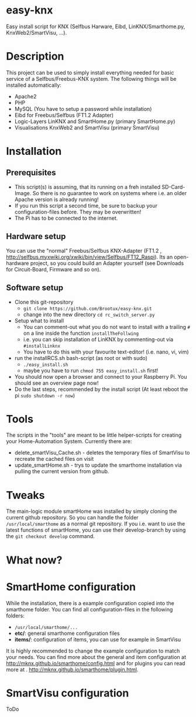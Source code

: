 easy-knx
========

Easy install script for KNX (Selfbus Harware, Eibd, LinKNX/Smarthome.py, KnxWeb2/SmartVisu, ...).

# Description

This project can be used to simply install everything needed for basic service of a Selfbus/Freebus-KNX system. The following things will be installed automatically:

  * Apache2
  * PHP
  * MySQL (You have to setup a password while installation)
  * Eibd for Freebus/Selfbus (FT1.2 Adapter)
  * Logic-Layers LinKNX and SmartHome.py (primary SmartHome.py)
  * Visualisations KnxWeb2 and SmartVisu (primary SmartVisu)

# Installation

## Prerequisites

  * This script(s) is assuming, that its running on a freh installed SD-Card-Image. So there is no guarantee to work on systems where i.e. an older Apache version is already running!
  * If you run this script a second time, be sure to backup your configuration-files before. They may be overwritten!
  * The Pi has to be connected to the internet.

## Hardware setup

You can use the "normal" Freebus/Selfbus KNX-Adapter (FT1.2 , http://selfbus.myxwiki.org/xwiki/bin/view/Selfbus/FT12_Raspi). Its an open-hardware project, so you could build an Adapter yourself (see Downloads for Circuit-Board, Firmware and so on).

## Software setup

* Clone this git-repository
  * `git clone https://github.com/Brootux/easy-knx.git`
  * change into the new directory `cd rc_switch_server.py`
* Setup what to install
  * You can comment-out what you do not want to install with a trailing `#` on a line inside the function `installTheFollwing`
  * i.e. you can skip installation of LinKNX by commenting-out via `#installLinknx`
  * You have to do this with your favourite text-editor! (i.e. nano, vi, vim)
* run the installRCS.sh bash-script (as root or with sudo)
  * `./easy_install.sh`
  * maybe you have to run `chmod 755 easy_install.sh` first!
* You should now open a browser and connect to your Raspberry Pi. You should see an overview page now!
* Do the last steps, recommended by the install script (At least reboot the pi `sudo shutdown -r now`)

# Tools

The scripts in the "tools" are meant to be little helper-scripts for creating your Home-Automation System. Currently there are:

* delete_smartVisu_Cache.sh - deletes the temporary files of SmartVisu to recreate the cached files on visit
* update_smartHome.sh - trys to update the smarthome installation via pulling the current version from github.

# Tweaks

The main-logic module smartHome was installed by simply cloning the current github repository. So you can handle the folder `/usr/local/smarthome` as a normal git repository. If you i.e. want to use the latest functions of smartHome, you can use their develop-branch by using the `git checkout develop` command.

# What now?

# SmartHome configuration

While the installation, there is a example configuration copied into the smarthome folder. You can find all configuration-files in the following folders:

  * `/usr/local/smarthome/...`
   * __etc/__: general smarthome configuration files
   * __items/__: configuration of items, you can use for example in SmartVisu

It is highly recommended to change the example configuration to match your needs. You can find more about the general and item configuration at http://mknx.github.io/smarthome/config.html and for plugins you can read more at .
http://mknx.github.io/smarthome/plugin.html.
# SmartVisu configuration

ToDo
